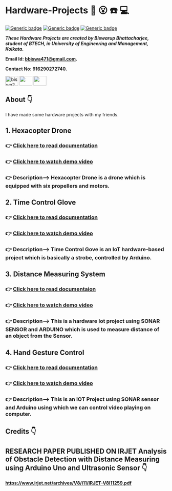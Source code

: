 # Hardware-Projects :star_struck: :open_mouth: :phone: :computer:

[![Generic badge](https://img.shields.io/badge/Arduino-Uno-blue)](https://shields.io/) [![Generic badge](https://img.shields.io/badge/Ultrasonic%20-Sonar-yellow)](https://shields.io/) [![Generic badge](https://img.shields.io/badge/APM%20-Flight%20Controller-success)](https://shields.io/) 
<br>

***These Hardware Projects are created by Biswarup Bhattacharjee, student of BTECH, in University of Engineering and Management, Kolkata.***

**Email Id: bbiswa471@gmail.com.** 

**Contact No: 916290272740.** 


<p align="left">
<a href="https://www.facebook.com/profile.php?id=100070395300810" target="blank"><img align="center" src="https://cdn.jsdelivr.net/npm/simple-icons@3.0.1/icons/facebook.svg" alt="biswa2210" height="30" width="40" /></a>
<a href="https://instagram.com/biswarup2210" target="blank"><img align="center" src="https://cdn.jsdelivr.net/npm/simple-icons@3.0.1/icons/instagram.svg" alt="" height="30" width="40" /></a>
<a href="https://github.com/biswa2210" target="blank"><img align="center" src="https://cdn.jsdelivr.net/npm/simple-icons@3.0.1/icons/github.svg" alt="" height="30" width="40" /></a>
</p>

## About :point_down: 

<div align="justified">
 
I have made some hardware projects with my friends. 
    
## 1. Hexacopter Drone
### :point_right: <a href="https://docs.google.com/document/d/1KMeBKypCBnzoMT1dzqrMkFXej8O3SEFQ/edit">Click here to read documentation</a>
### :point_right: <a href="">Click here to watch demo video</a>
### :point_right: Description--> Hexacopter Drone is a drone which is equipped with six propellers and motors. 

## 2. Time Control Glove
### :point_right: <a href="https://docs.google.com/document/d/1I6mUr9FeYVRYJjnQt_bH8xtTemVeKVdG/edit">Click here to read documentation</a>
### :point_right: <a href="">Click here to watch demo video</a>
### :point_right: Description--> Time Control Gove is an IoT hardware-based project which is basically a strobe, controlled by Arduino.

## 3. Distance Measuring System
### :point_right: <a href="https://drive.google.com/file/d/1vA33_icvku8bQoOdZXIm3QgZeHgBOH1S/view">Click here to read documentaion</a>
### :point_right: <a href="https://www.youtube.com/watch?v=GQrd_YIcHT8&list=PL0lbDlMJ1h4h6TaNL4hLovjkflK9xvBvs&index=2">Click here to watch demo video</a>
### :point_right: Description--> This is a hardware Iot project using SONAR SENSOR and ARDUINO which is used to measure distance of an object from the Sensor. 

## 4. Hand Gesture Control
### :point_right: <a href="https://docs.google.com/document/d/14-i-M2EjOZOa8zU4FdnJFKTLcyAQ18dW/edit">Click here to read documentation</a>
### :point_right: <a href="https://www.youtube.com/watch?v=LBHqbemPd7E&list=PL0lbDlMJ1h4h6TaNL4hLovjkflK9xvBvs&index=1&t=76s">Click here to watch demo video</a>
### :point_right: Description--> This is an IOT Project using SONAR sensor and Arduino using which we can control video playing on computer. 

</div>

## Credits :point_down:

<div align="justified">

## RESEARCH PAPER PUBLISHED ON IRJET Analysis of Obstacle Detection with Distance Measuring using Arduino Uno and Ultrasonic Sensor :point_down:

**https://www.irjet.net/archives/V8/i11/IRJET-V8I11259.pdf**

</div>
    



